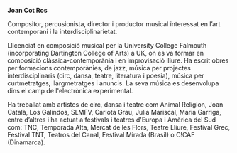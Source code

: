 **Joan Cot Ros**

Compositor, percusionista, director i productor musical interessat en l’art contemporani i la interdisciplinarietat. 

Llicenciat en composició musical per la University College Falmouth (incorporating Dartington College of Arts) a UK, on es va formar en composició clàssica-contemporània i en improvisació lliure. Ha escrit obres per formacions contemporànies, de jazz, música per projectes interdisciplinaris (circ, dansa, teatre, literatura i poesia), música per curtmetratges, llargmetratges i anuncis. La seva música es desenvolupa dins el camp de l'electrònica experimental. 

Ha treballat amb artistes de circ, dansa i teatre com Animal Religion, Joan Català, Los Galindos, SLMFV, Carlota Grau, Julia Mariscal, Maria Garriga, entre d’altres i ha actuat a festivals i teatres d'Europa i Amèrica del Sud com: TNC, Temporada Alta, Mercat de les Flors, Teatre Lliure, Festival Grec, Festival TNT, Teatros del Canal, Festival Mirada (Brasil) o C!CAF (Dinamarca).

